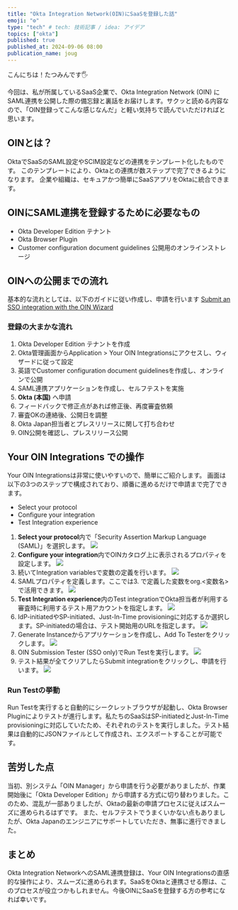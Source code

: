 ```yaml
---
title: "Okta Integration Network(OIN)にSaaSを登録した話"
emoji: "⚙️"
type: "tech" # tech: 技術記事 / idea: アイデア
topics: ["okta"]
published: true
published_at: 2024-09-06 08:00
publication_name: joug
---
```

こんにちは！たつみんです🖐️

今回は、私が所属しているSaaS企業で、Okta Integration Network (OIN) にSAML連携を公開した際の備忘録と裏話をお届けします。サクッと読める内容なので、「OIN登録ってこんな感じなんだ」と軽い気持ちで読んでいただければと思います。

## OINとは？
OktaでSaaSのSAML設定やSCIM設定などの連携をテンプレート化したものです。
このテンプレートにより、Oktaとの連携が数ステップで完了できるようになります。
企業や組織は、セキュアかつ簡単にSaaSアプリをOktaに統合できます。

## OINにSAML連携を登録するために必要なもの
- Okta Developer Edition テナント
- Okta Browser Plugin
- Customer configuration document guidelines 公開用のオンラインストレージ

## OINへの公開までの流れ
基本的な流れとしては、以下のガイドに従い作成し、申請を行います
[Submit an SSO integration with the OIN Wizard](https://developer.okta.com/docs/guides/submit-oin-app/saml2/main/)

### 登録の大まかな流れ
1. Okta Developer Edition テナントを作成
2. Okta管理画面からApplication > Your OIN Integrationsにアクセスし、ウィザードに従って設定
3. 英語でCustomer configuration document guidelinesを作成し、オンラインで公開
4. SAML連携アプリケーションを作成し、セルフテストを実施
5. **Okta (本国)** へ申請
6. フィードバックで修正点があれば修正後、再度審査依頼
7. 審査OKの連絡後、公開日を調整
8. Okta Japan担当者とプレスリリースに関して打ち合わせ
9. OIN公開を確認し、プレスリリース公開

## Your OIN Integrations での操作
Your OIN Integrationsは非常に使いやすいので、簡単にご紹介します。
画面は以下の3つのステップで構成されており、順番に進めるだけで申請まで完了できます。
- Select your protocol
- Configure your integration
- Test Integration experience


1. **Select your protocol**内で「Security Assertion Markup Language (SAML)」を選択します。
![](/images/oin-saml-configuration-process/image01.png)
2. **Configure your integration**内でOINカタログ上に表示されるプロパティを設定します。
![](/images/oin-saml-configuration-process/image02.png)
3. 続いてIntegration variablesで変数の定義を行います。
![](/images/oin-saml-configuration-process/image03.png)
4. SAMLプロパティを定義します。ここでは3. で定義した変数をorg.<変数名>で活用できます。
![](/images/oin-saml-configuration-process/image04.png)
5. **Test Integration experience**内のTest integrationでOkta担当者が利用する審査時に利用するテスト用アカウントを指定します。
![](/images/oin-saml-configuration-process/image05.png)
6. IdP-initiatedやSP-initiated、Just-In-Time provisioningに対応するか選択します。SP-initiatedの場合は、テスト開始用のURLを指定します。
![](/images/oin-saml-configuration-process/image06.png)
7. Generate Instanceからアプリケーションを作成し、Add To Testerをクリックします。
![](/images/oin-saml-configuration-process/image07.png)
8. OIN Submission Tester (SSO only)でRun Testを実行します。
![](/images/oin-saml-configuration-process/image08.png)
9. テスト結果が全てクリアしたらSubmit integrationをクリックし、申請を行います。
![](/images/oin-saml-configuration-process/image09.png)


### Run Testの挙動
Run Testを実行すると自動的にシークレットブラウザが起動し、Okta Browser Pluginによりテストが進行します。私たちのSaaSはSP-initiatedとJust-In-Time provisioningに対応していたため、それぞれのテストを実行しました。テスト結果は自動的にJSONファイルとして作成され、エクスポートすることが可能です。


## 苦労した点
当初、別システム「OIN Manager」から申請を行う必要がありましたが、作業開始後に「Okta Developer Edition」から申請する方式に切り替わりました。このため、混乱が一部ありましたが、Oktaの最新の申請プロセスに従えばスムーズに進められるはずです。
また、セルフテストでうまくいかない点もありましたが、Okta Japanのエンジニアにサポートしていただき、無事に進行できました。


## まとめ
Okta Integration NetworkへのSAML連携登録は、Your OIN Integrationsの直感的な操作により、スムーズに進められます。SaaSをOktaと連携させる際は、このプロセスが役立つかもしれません。今後OINにSaaSを登録する方の参考になれば幸いです。
